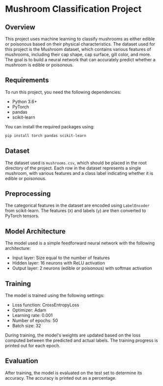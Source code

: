 # Mushroom Classification Project

## Overview

This project uses machine learning to classify mushrooms as either edible or poisonous based on their physical characteristics. The dataset used for this project is the Mushroom dataset, which contains various features of mushrooms, including their cap shape, cap surface, gill color, and more. The goal is to build a neural network that can accurately predict whether a mushroom is edible or poisonous.

## Requirements

To run this project, you need the following dependencies:
- Python 3.6+
- PyTorch
- pandas
- scikit-learn

You can install the required packages using:
```bash
pip install torch pandas scikit-learn
```

## Dataset

The dataset used is `mushrooms.csv`, which should be placed in the root directory of the project. Each row in the dataset represents a single mushroom, with various features and a class label indicating whether it is edible or poisonous.

## Preprocessing

The categorical features in the dataset are encoded using `LabelEncoder` from scikit-learn. The features (`X`) and labels (`y`) are then converted to PyTorch tensors.

## Model Architecture

The model used is a simple feedforward neural network with the following architecture:
- Input layer: Size equal to the number of features
- Hidden layer: 16 neurons with ReLU activation
- Output layer: 2 neurons (edible or poisonous) with softmax activation

## Training

The model is trained using the following settings:
- Loss function: CrossEntropyLoss
- Optimizer: Adam
- Learning rate: 0.001
- Number of epochs: 50
- Batch size: 32

During training, the model's weights are updated based on the loss computed between the predicted and actual labels. The training progress is printed out for each epoch.

## Evaluation

After training, the model is evaluated on the test set to determine its accuracy. The accuracy is printed out as a percentage.